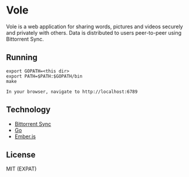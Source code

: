 Vole
====

Vole is a web application for sharing words, pictures and videos securely and privately with others. Data is distributed to users peer-to-peer using Bittorrent Sync.

Running
-------

    export GOPATH=<this dir>
    export PATH=$PATH:$GOPATH/bin
    make

    In your browser, navigate to http://localhost:6789

Technology
----------

* [Bittorrent Sync](http://labs.bittorrent.com/experiments/sync.html)
* [Go](http://golang.org/)
* [Ember.js](http://emberjs.com/)

License
-------

MIT (EXPAT)
